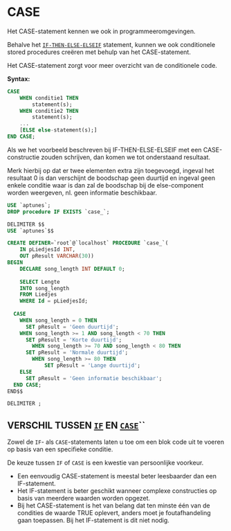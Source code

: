 # CASE

Het CASE-statement kennen we ook in programmeeromgevingen.

Behalve het [`IF-THEN-ELSE-ELSEIF`](if-then.md) statement, kunnen we ook conditionele stored procedures creëren met behulp van het CASE-statement.

Het CASE-statement zorgt voor meer overzicht van de conditionele code.

**Syntax:**

```sql
CASE
    WHEN conditie1 THEN 
        statement(s);
    WHEN conditie2 THEN 
        statement(s);
    ...
    [ELSE else-statement(s);]
END CASE;
```

Als we het voorbeeld beschreven bij IF-THEN-ELSE-ELSEIF met een CASE-constructie zouden schrijven, dan komen we tot onderstaand resultaat.

Merk hierbij op dat er twee elementen extra zijn toegevoegd, ingeval het resultaat 0 is dan verschijnt de boodschap geen duurtijd en ingeval geen enkele conditie waar is dan zal de boodschap bij de else-component worden weergeven, nl. geen informatie beschikbaar.

```sql
USE `aptunes`;
DROP procedure IF EXISTS `case_`;

DELIMITER $$
USE `aptunes`$$

CREATE DEFINER=`root`@`localhost` PROCEDURE `case_`(
	IN pLiedjesId INT,
	OUT pResult VARCHAR(30))
BEGIN
	DECLARE song_length INT DEFAULT 0;
    
	SELECT Lengte 
	INTO song_length
	FROM Liedjes
	WHERE Id = pLiedjesId;
    
  CASE 
    WHEN song_length = 0 THEN 
      SET pResult = 'Geen duurtijd';
    WHEN song_length >= 1 AND song_length < 70 THEN
      SET pResult = 'Korte duurtijd';
		WHEN song_length >= 70 AND song_length < 80 THEN
      SET pResult = 'Normale duurtijd';
		WHEN song_length >= 80 THEN
			SET pResult = 'Lange duurtijd';
    ELSE
      SET pResult = 'Geen informatie beschikbaar';
  END CASE;    
END$$

DELIMITER ;
```

## VERSCHIL TUSSEN [`IF`](if-then.md) EN [`CASE`](case.md)\`\`

Zowel de `IF`- als `CASE`-statements laten u toe om een blok code uit te voeren op basis van een specifieke conditie. 

De keuze tussen `IF` of `CASE` is een kwestie van persoonlijke voorkeur. 

* Een eenvoudig CASE-statement is meestal beter leesbaarder dan een IF-statement.
* Het IF-statement is beter geschikt wanneer complexe constructies op basis van meerdere waarden worden opgezet. 
* Bij het CASE-statement is het van belang dat ten minste één van de condities de waarde TRUE oplevert, anders moet je foutafhandeling gaan toepassen.  Bij het IF-statement is dit niet nodig.



